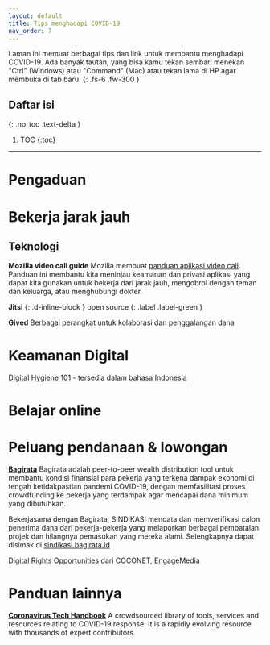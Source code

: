 ```yaml
---
layout: default
title: Tips menghadapi COVID-19
nav_order: 7
---
```


Laman ini memuat berbagai tips dan link untuk membantu menghadapi COVID-19. Ada banyak tautan, yang bisa kamu tekan sembari menekan "Ctrl" (Windows) atau "Command" (Mac) atau tekan lama di HP agar membuka di tab baru.
{: .fs-6 .fw-300 }

## Daftar isi
{: .no_toc .text-delta }

1. TOC
{:toc}

---

# Pengaduan



# Bekerja jarak jauh



## Teknologi

**Mozilla video call guide**
Mozilla membuat [panduan aplikasi video call](https://foundation.mozilla.org/en/privacynotincluded/categories/video-call-apps/). Panduan ini membantu kita meninjau keamanan dan privasi aplikasi yang dapat kita gunakan untuk bekerja dari jarak jauh, mengobrol dengan teman dan keluarga, atau menghubungi dokter.

**Jitsi**
{: .d-inline-block }
open source
{: .label .label-green }

**Gived**
Berbagai perangkat untuk kolaborasi dan penggalangan dana

# Keamanan Digital

[Digital Hygiene 101](https://coconet.social/digital-hygiene-safety-security/) - tersedia dalam [bahasa Indonesia](https://coconet.social/digital-hygiene-safety-security-indonesia)



# Belajar online



# Peluang pendanaan &amp; lowongan

**[Bagirata](https://bagirata.id/)**
Bagirata adalah peer-to-peer wealth distribution tool untuk membantu kondisi finansial para pekerja yang terkena dampak ekonomi di tengah ketidakpastian pandemi COVID-19, dengan memfasilitasi proses crowdfunding ke pekerja yang terdampak agar mencapai dana minimum yang dibutuhkan.

Bekerjasama dengan Bagirata, SINDIKASI mendata dan memverifikasi calon penerima dana dari pekerja-pekerja yang melaporkan berbagai pembatalan projek dan hilangnya pemasukan yang mereka alami. Selengkapnya dapat disimak di [sindikasi.bagirata.id](https://sindikasi.bagirata.id/)

[Digital Rights Opportunities](https://coconet.social/opportunities/) dari COCONET, EngageMedia

# Panduan lainnya

**[Coronavirus Tech Handbook](https://coronavirustechhandbook.com/contents)**
 A crowdsourced library of tools, services and resources relating to COVID-19 response. It is a rapidly evolving resource with thousands of expert contributors.
